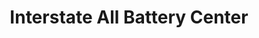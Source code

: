 ---
title: "Interstate All Battery Center"
url: /vaughan/interstate-all-battery-center/
shop: Autoteile
---
